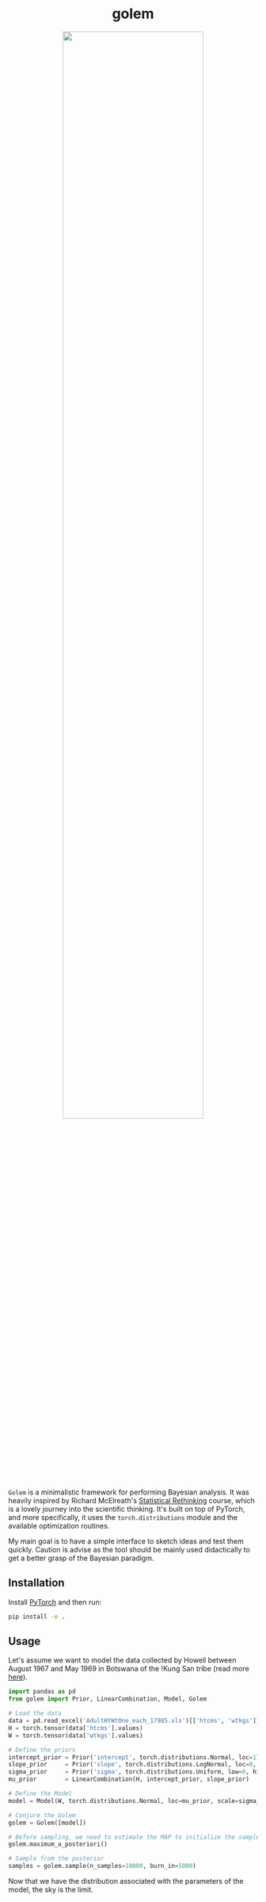 <h1 align=center> <b>golem</b> </h1>

<p align="center">
<img src="./golem.png" style="width:75%;height:75%;">
</p>

`Golem` is a minimalistic framework for performing Bayesian analysis. It was heavily inspired by Richard McElreath's [Statistical Rethinking](https://github.com/rmcelreath/stat_rethinking_2023) course, which is a lovely journey into the scientific thinking. It's built on top of PyTorch, and more specifically, it uses the `torch.distributions` module and the available optimization routines.

My main goal is to have a simple interface to sketch ideas and test them quickly. Caution is advise as the tool should be mainly used didactically to get a better grasp of the Bayesian paradigm.

## Installation

Install [PyTorch](https://pytorch.org/get-started/locally/) and then run:

```bash
pip install -e .
```

## Usage

Let's assume we want to model the data collected by Howell between August 1967 and May 1969 in Botswana of the !Kung San tribe (read more [here](https://tspace.library.utoronto.ca/handle/1807/10395)).

```python
import pandas as pd
from golem import Prior, LinearCombination, Model, Golem

# Load the data
data = pd.read_excel('AdultHtWtOne_each_17985.xls')[['htcms', 'wtkgs']].dropna()
H = torch.tensor(data['htcms'].values)
W = torch.tensor(data['wtkgs'].values)

# Define the priors
intercept_prior = Prior('intercept', torch.distributions.Normal, loc=178, scale=20)
slope_prior     = Prior('slope', torch.distributions.LogNormal, loc=0, scale=1)
sigma_prior     = Prior('sigma', torch.distributions.Uniform, low=0, high=50)
mu_prior        = LinearCombination(H, intercept_prior, slope_prior)

# Define the Model
model = Model(W, torch.distributions.Normal, loc=mu_prior, scale=sigma_prior)

# Conjure the Golem
golem = Golem([model])

# Before sampling, we need to estimate the MAP to initialize the sampler
golem.maximum_a_posteriori()

# Sample from the posterior
samples = golem.sample(n_samples=10000, burn_in=5000)
```

Now that we have the distribution associated with the parameters of the model, the sky is the limit.

